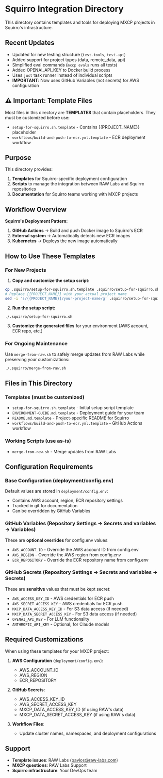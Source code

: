 # Squirro Integration Directory

This directory contains templates and tools for deploying MXCP projects in Squirro's infrastructure.

## Recent Updates
- Updated for new testing structure (`test-tools`, `test-api`)
- Added support for project types (data, remote_data, api)
- Simplified eval commands (`mxcp evals` runs all tests)
- Added OPENAI_API_KEY to Docker build process
- Uses `just` task runner instead of individual scripts
- **IMPORTANT**: Now uses GitHub Variables (not secrets) for AWS configuration

## ⚠️ Important: Template Files

Most files in this directory are **TEMPLATES** that contain placeholders. They must be customized before use:
- `setup-for-squirro.sh.template` - Contains {{PROJECT_NAME}} placeholder
- `workflows/build-and-push-to-ecr.yml.template` - ECR deployment workflow

## Purpose

This directory provides:
1. **Templates** for Squirro-specific deployment configuration
2. **Scripts** to manage the integration between RAW Labs and Squirro repositories
3. **Documentation** for Squirro teams working with MXCP projects

## Workflow Overview

**Squirro's Deployment Pattern:**
1. **GitHub Actions** → Build and push Docker image to Squirro's ECR
2. **External system** → Automatically detects new ECR images
3. **Kubernetes** → Deploys the new image automatically

## How to Use These Templates

### For New Projects

1. **Copy and customize the setup script:**
```bash
cp .squirro/setup-for-squirro.sh.template .squirro/setup-for-squirro.sh
# Replace {{PROJECT_NAME}} with your actual project name
sed -i 's/{{PROJECT_NAME}}/your-project-name/g' .squirro/setup-for-squirro.sh
```

2. **Run the setup script:**
```bash
./.squirro/setup-for-squirro.sh
```

3. **Customize the generated files** for your environment (AWS account, ECR repo, etc.)

### For Ongoing Maintenance

Use `merge-from-raw.sh` to safely merge updates from RAW Labs while preserving your customizations:
```bash
./.squirro/merge-from-raw.sh
```

## Files in This Directory

### Templates (must be customized)
- `setup-for-squirro.sh.template` - Initial setup script template
- `ENVIRONMENT-GUIDE.md.template` - Deployment guide for your team
- `README.md.template` - Project-specific README for Squirro
- `workflows/build-and-push-to-ecr.yml.template` - GitHub Actions workflow

### Working Scripts (use as-is)
- `merge-from-raw.sh` - Merge updates from RAW Labs

## Configuration Requirements

### Base Configuration (deployment/config.env)
Default values are stored in `deployment/config.env`:
- Contains AWS account, region, ECR repository settings
- Tracked in git for documentation
- Can be overridden by GitHub Variables

### GitHub Variables (Repository Settings → Secrets and variables → Variables)
These are **optional overrides** for config.env values:
- `AWS_ACCOUNT_ID` - Override the AWS account ID from config.env
- `AWS_REGION` - Override the AWS region from config.env
- `ECR_REPOSITORY` - Override the ECR repository name from config.env

### GitHub Secrets (Repository Settings → Secrets and variables → Secrets)
These are **sensitive** values that must be kept secret:
- `AWS_ACCESS_KEY_ID` - AWS credentials for ECR push
- `AWS_SECRET_ACCESS_KEY` - AWS credentials for ECR push
- `MXCP_DATA_ACCESS_KEY_ID` - For S3 data access (if needed)
- `MXCP_DATA_SECRET_ACCESS_KEY` - For S3 data access (if needed)
- `OPENAI_API_KEY` - For LLM functionality
- `ANTHROPIC_API_KEY` - Optional, for Claude models

## Required Customizations

When using these templates for your MXCP project:

1. **AWS Configuration** (`deployment/config.env`):
   - AWS_ACCOUNT_ID
   - AWS_REGION
   - ECR_REPOSITORY

2. **GitHub Secrets**:
   - AWS_ACCESS_KEY_ID
   - AWS_SECRET_ACCESS_KEY
   - MXCP_DATA_ACCESS_KEY_ID (if using RAW's data)
   - MXCP_DATA_SECRET_ACCESS_KEY (if using RAW's data)

3. **Workflow Files**:
   - Update cluster names, namespaces, and deployment configurations

## Support

- **Template issues**: RAW Labs (pavlos@raw-labs.com)
- **MXCP questions**: RAW Labs Support
- **Squirro infrastructure**: Your DevOps team